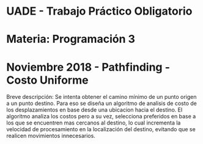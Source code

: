 # UADE - Trabajo Práctico Obligatorio 
# Materia: Programación 3
# Noviembre 2018 - Pathfinding - Costo Uniforme

Breve descripción:
Se intenta obtener el camino mínimo de un punto origen a un punto destino. 
Para eso se diseña un algoritmo de analisis de costo de los desplazamientos en base desde una ubicacion hacia el destino. El algoritmo
analiza los costos pero a su vez, selecciona preferidos en base a los que se encuentren mas cercanos al destino, lo cual incrementa la
velocidad de procesamiento en la localización del destino, evitando que se realicen movimientos innecesarios.

